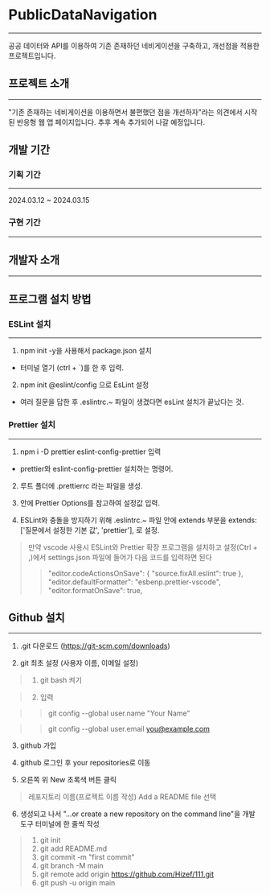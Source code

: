 ﻿# PublicDataNavigation

---

공공 데이터와 API를 이용하여 기존 존재하던 네비게이션을 구축하고, 개선점을 적용한 프로젝트입니다.

## 프로젝트 소개

---

"기존 존재하는 네비게이션을 이용하면서 불편했던 점을 개선하자"라는 의견에서 시작된 반응형 웹 앱 페이지입니다. 추후 계속 추가되어 나갈 예정입니다.

## 개발 기간

### 기획 기간

---

2024.03.12 ~ 2024.03.15

### 구현 기간

---

## 개발자 소개

---

## 프로그램 설치 방법

### ESLint 설치

---

1. npm init -y을 사용해서 package.json 설치

-   터미널 열기 (ctrl + `)를 한 후 입력.

2. npm init @eslint/config 으로 EsLint 설정

-   여러 질문을 답한 후 .eslintrc.~ 파일이 생겼다면 esLint 설치가 끝났다는 것.

### Prettier 설치

---

1. npm i -D prettier eslint-config-prettier 입력

-   prettier와 eslint-config-prettier 설치하는 명령어.

2. 루트 폴더에 .prettierrc 라는 파일을 생성.

3. 안에 Prettier Options를 참고하여 설정값 입력.

4. ESLint와 충돌을 방지하기 위해 .eslintrc.~ 파일 안에 extends 부분을 extends: ['질문에서 설정한 기본 값', 'prettier'], 로 설정.

> 만약 vscode 사용시 ESLint와 Prettier 확장 프로그램을 설치하고 설정(Ctrl + ,)에서 settings.json 파일에 들어가 다음 코드를 입력하면 된다
>
> > "editor.codeActionsOnSave": { "source.fixAll.eslint": true }, "editor.defaultFormatter": "esbenp.prettier-vscode", "editor.formatOnSave": true,


## Github 설치

---

1. .git 다운로드 (https://git-scm.com/downloads)

2. git 최초 설정 (사용자 이름, 이메일 설정)

> 1. git bash 켜기

> 2. 입력

>>git config --global user.name "Your Name"

>>git config --global user.email you@example.com 

3. github 가입

4. github 로그인 후 your repositories로 이동

5. 오른쪽 위 New 초록색 버튼 클릭

> 레포지토리 이름(프로젝트 이름 작성)
> Add a README file 선택

6. 생성되고 나서 "…or create a new repository on the command line"을 개발 도구 터미널에 한 줄씩 작성

> 1. git init
> 2. git add README.md
> 3. git commit -m "first commit"
> 4. git branch -M main
> 5. git remote add origin https://github.com/Hizef/111.git
> 6. git push -u origin main
